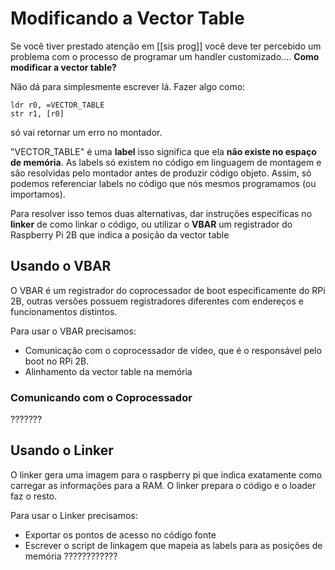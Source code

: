 # Modificando a Vector Table
Se você tiver prestado atenção em [[sis prog]] você deve ter percebido um problema com o processo de programar um handler customizado.... **Como modificar a vector table?**

Não dá para simplesmente escrever lá. Fazer algo como:
```armasm
ldr r0, =VECTOR_TABLE
str r1, [r0]
```
só vai retornar um erro no montador.

"VECTOR_TABLE" é uma **label** isso significa que ela **não existe no espaço de memória**. As labels só existem no código em linguagem de montagem e são resolvidas pelo montador antes de produzir código objeto. Assim, só podemos referenciar labels no código que nós mesmos programamos (ou importamos).

Para resolver isso temos duas alternativas, dar instruções específicas no **linker** de como linkar o código, ou utilizar o **VBAR** um registrador do Raspberry Pi 2B que indica a posição da vector table

## Usando o VBAR
O VBAR é um registrador do coprocessador de boot especificamente do RPi 2B, outras versões possuem registradores diferentes com endereços e funcionamentos distintos.

Para usar o VBAR precisamos:
- Comunicação com o coprocessador de vídeo, que é o responsável pelo boot no RPi 2B.
- Alinhamento da vector table na memória

### Comunicando com o Coprocessador
???????
## Usando o Linker
O linker gera uma imagem para o raspberry pi que indica exatamente como carregar as informações para a RAM. O linker prepara o código e o loader faz o resto.

Para usar o Linker precisamos:
- Exportar os pontos de acesso no código fonte
- Escrever o script de linkagem que mapeia as labels para as posições de memória
????????????